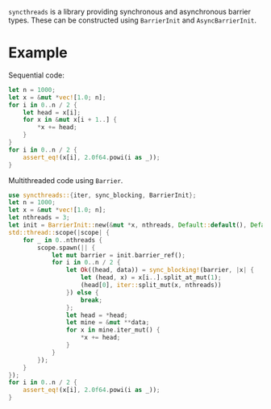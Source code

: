 `syncthreads` is a library providing synchronous and asynchronous barrier types.
These can be constructed using `BarrierInit` and `AsyncBarrierInit`.

# Example
Sequential code:
```rust
let n = 1000;
let x = &mut *vec![1.0; n];
for i in 0..n / 2 {
    let head = x[i];
    for x in &mut x[i + 1..] {
        *x += head;
    }
}
for i in 0..n / 2 {
    assert_eq!(x[i], 2.0f64.powi(i as _));
}
```

Multithreaded code using `Barrier`.
```rust
use syncthreads::{iter, sync_blocking, BarrierInit};
let n = 1000;
let x = &mut *vec![1.0; n];
let nthreads = 3;
let init = BarrierInit::new(&mut *x, nthreads, Default::default(), Default::default());
std::thread::scope(|scope| {
    for _ in 0..nthreads {
        scope.spawn(|| {
            let mut barrier = init.barrier_ref();
            for i in 0..n / 2 {
                let Ok((head, data)) = sync_blocking!(barrier, |x| {
                    let (head, x) = x[i..].split_at_mut(1);
                    (head[0], iter::split_mut(x, nthreads))
                }) else {
                    break;
                };
                let head = *head;
                let mine = &mut **data;
                for x in mine.iter_mut() {
                    *x += head;
                }
            }
        });
    }
});
for i in 0..n / 2 {
    assert_eq!(x[i], 2.0f64.powi(i as _));
}
```
